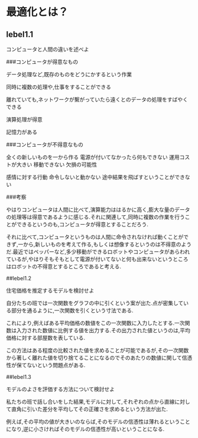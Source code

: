 # 最適化とは？

## lebel1.1

コンピュータと人間の違いを述べよ

###コンピュータが得意なもの

データ処理など,既存のものをどうにかするという作業

同時に複数の処理や,仕事をすることができる

離れていても,ネットワークが繋がっていたら遠くとのデータの処理をすばやくできる

演算処理が得意

記憶力がある

###コンピュータが不得意なもの

全くの新しいものを一から作る
電源が付いてなかったら何もできない
運用コストが大きい
移動できない
欠損の可能性

感情に対する行動
命令しないと動かない
途中結果を飛ばすということができない

###考察

やはりコンピュータは人間に比べて,演算能力ははるかに高く,膨大な量のデータの処理等は得意であるように感じる.それに関連して,同時に複数の作業を行うことができるというのも,コンピュータが得意とすることだろう.

それに比べて,コンピュータというものは人間に命令されなければ動くことができず,一から,新しいものを考えて作る,もしくは想像するというのは不得意のようだ.最近ではペッパーなど,多少移動ができるロボットやコンピュータがあらわれているが,やはりそもそもとして電源が付いてないと何も出来ないというところはロボットの不得意とするところであると考える.

##lebel1.2

住宅価格を推定するモデルを検討せよ

自分たちの班では一次関数をグラフの中に引くという案が出た.点が密集している部分を通るように,一次関数を引くという寸法である.


これにより,例えばある平均価格の数値をこの一次関数に入力したとする.一次関数は入力された数値に比例する値を出力する.その出力された値というのは,平均価格に対する部屋数を表している.

この方法はある程度の比較された値を求めることが可能であるが,その一次関数から著しく離れた値を切り捨てることになるのでそのあたりの数値に関して信憑性が保てないという問題点がある.

##lebel1.3

モデルのよさを評価する方法について検討せよ

私たちの班で話し合いをした結果,モデルに対して,それぞれの点から直線に対して直角に引いた差分を平均してその正確さを求めるという方法が出た.

例えば,その平均の値が大きいのならば,そのモデルの信憑性は薄れるということになり,逆に小さければそのモデルの信憑性が高いということになる.



